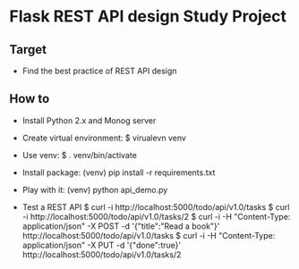 Flask REST API design Study Project
================

Target
------------
- Find the best practice of REST API design



How to
------------
- Install Python 2.x and Monog server

- Create virtual environment:
    $ virualevn venv
    
- Use venv:
    $ . venv/bin/activate
    
- Install package:
    (venv) pip install -r requirements.txt
    
- Play with it:
    (venv) python api_demo.py
    
- Test a REST API
    $ curl -i http://localhost:5000/todo/api/v1.0/tasks
    $ curl -i http://localhost:5000/todo/api/v1.0/tasks/2
    $ curl -i -H "Content-Type: application/json" -X POST -d '{"title":"Read a book"}' http://localhost:5000/todo/api/v1.0/tasks
    $ curl -i -H "Content-Type: application/json" -X PUT -d '{"done":true}' http://localhost:5000/todo/api/v1.0/tasks/2


